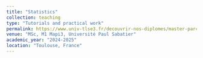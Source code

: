 ```yaml
---
title: "Statistics"
collection: teaching
type: "Tutorials and practical work"
permalink: https://www.univ-tlse3.fr/decouvrir-nos-diplomes/master-parcours-mathematiques-appliquees-pour-lingenierie-lindustrie-et-linnovation-mapi3
venue: "MSc, M1 Mapi3, Université Paul Sabatier"
academic_year: "2024-2025"
location: "Toulouse, France"
---
```

